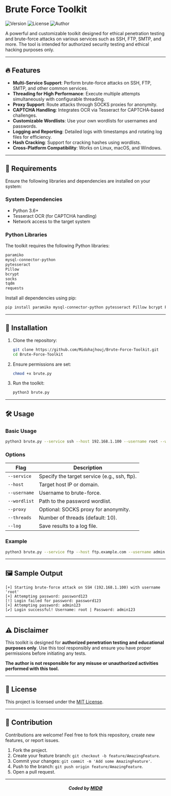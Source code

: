 
# Brute Force Toolkit

![Version](https://img.shields.io/badge/Version-1.0-blue)
![License](https://img.shields.io/badge/License-MIT-green)
![Author](https://img.shields.io/badge/Author-MIDØ-orange)

A powerful and customizable toolkit designed for ethical penetration testing and brute-force attacks on various services such as SSH, FTP, SMTP, and more. The tool is intended for authorized security testing and ethical hacking purposes only.

---

## 🔥 Features

- **Multi-Service Support**: Perform brute-force attacks on SSH, FTP, SMTP, and other common services.
- **Threading for High Performance**: Execute multiple attempts simultaneously with configurable threading.
- **Proxy Support**: Route attacks through SOCKS proxies for anonymity.
- **CAPTCHA Handling**: Integrates OCR via Tesseract for CAPTCHA-based challenges.
- **Customizable Wordlists**: Use your own wordlists for usernames and passwords.
- **Logging and Reporting**: Detailed logs with timestamps and rotating log files for efficiency.
- **Hash Cracking**: Support for cracking hashes using wordlists.
- **Cross-Platform Compatibility**: Works on Linux, macOS, and Windows.

---

## 📜 Requirements

Ensure the following libraries and dependencies are installed on your system:

### System Dependencies
- Python 3.6+
- Tesseract OCR (for CAPTCHA handling)
- Network access to the target system

### Python Libraries
The toolkit requires the following Python libraries:

```bash
paramiko
mysql-connector-python
pytesseract
Pillow
bcrypt
socks
tqdm
requests
```

Install all dependencies using pip:

```bash
pip install paramiko mysql-connector-python pytesseract Pillow bcrypt PySocks tqdm requests --break-system-packages
```

---

## 🚀 Installation

1. Clone the repository:
   ```bash
   git clone https://github.com/Midohajhouj/Brute-Force-Toolkit.git
   cd Brute-Force-Toolkit
   ```

2. Ensure permissions are set:
   ```bash
   chmod +x brute.py
   ```

3. Run the toolkit:
   ```bash
   python3 brute.py
   ```

---

## 🛠 Usage

### Basic Usage
```bash
python3 brute.py --service ssh --host 192.168.1.100 --username root --wordlist passwords.txt
```

### Options
| Flag                  | Description                                    |
|-----------------------|------------------------------------------------|
| `--service`           | Specify the target service (e.g., ssh, ftp).  |
| `--host`              | Target host IP or domain.                     |
| `--username`          | Username to brute-force.                      |
| `--wordlist`          | Path to the password wordlist.                |
| `--proxy`             | Optional: SOCKS proxy for anonymity.          |
| `--threads`           | Number of threads (default: 10).              |
| `--log`               | Save results to a log file.                   |

### Example
```bash
python3 brute.py --service ftp --host ftp.example.com --username admin --wordlist passwords.txt --threads 20
```

---

## 🖼️ Sample Output

```plaintext
[+] Starting brute-force attack on SSH (192.168.1.100) with username 'root'
[+] Attempting password: password123
[!] Login failed for password: password123
[+] Attempting password: admin123
[✔] Login successful! Username: root | Password: admin123
```

---

## ⚠️ Disclaimer

This toolkit is designed for **authorized penetration testing and educational purposes only**. Use this tool responsibly and ensure you have proper permissions before initiating any tests.

**The author is not responsible for any misuse or unauthorized activities performed with this tool.**

---

## 📄 License

This project is licensed under the [MIT License](https://opensource.org/licenses/MIT).

---

## 🤝 Contribution

Contributions are welcome! Feel free to fork this repository, create new features, or report issues.

1. Fork the project.
2. Create your feature branch: `git checkout -b feature/AmazingFeature`.
3. Commit your changes: `git commit -m 'Add some AmazingFeature'`.
4. Push to the branch: `git push origin feature/AmazingFeature`.
5. Open a pull request.

---

#### *<p align="center"> Coded by [MIDØ](https://github.com/Midohajhouj)</p>*
